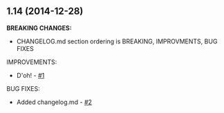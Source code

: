 ## 1.14 (2014-12-28)

**BREAKING CHANGES:**

 * CHANGELOG.md section ordering is BREAKING, IMPROVMENTS, BUG FIXES
 
IMPROVEMENTS:

 * D'oh! - [#1](https://github.com/texhex/testutil/issues/1)
  
BUG FIXES:

 * Added changelog.md - [#2](https://github.com/texhex/testutil/issues/2)
 
 